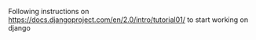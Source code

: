 
Following instructions on https://docs.djangoproject.com/en/2.0/intro/tutorial01/ to start working on django
